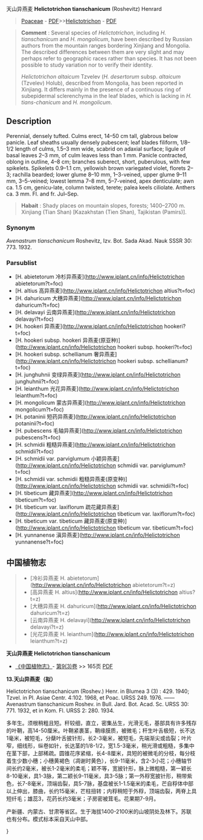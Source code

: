 天山异燕麦 **Helictotrichon tianschanicum** (Roshevitz) Henrard

> [Poaceae](http://www.iplant.cn/info/Poaceae?t=foc) - [PDF](http://www.iplant.cn/foc/pdf/Poaceae.pdf)>>[Helictotrichon](http://www.iplant.cn/info/Helictotrichon?t=foc) - [PDF](http://www.iplant.cn/foc/pdf/Helictotrichon.pdf)


> **Comment** : 
> Several species of *Helictotrichon*, including *H. tianschanicum* and *H. mongolicum*, have been described by Russian authors from the mountain ranges bordering Xinjiang and Mongolia. The described differences between them are very slight and may perhaps refer to geographic races rather than species. It has not been possible to study variation nor to verify their identity.
>
> *Helictotrichon altaicum* Tzvelev (*H. desertorum* subsp. *altaicum* (Tzvelev) Holub), described from Mongolia, has been reported in Xinjiang. It differs mainly in the presence of a continuous ring of subepidermal sclerenchyma in the leaf blades, which is lacking in *H. tians-chanicum* and *H. mongolicum*.

## Description

Perennial, densely tufted. Culms erect, 14–50 cm tall, glabrous below panicle. Leaf sheaths usually densely pubescent; leaf blades filiform, 1/8–1/2 length of culms, 1.5–3 mm wide, scabrid on adaxial surface; ligule of basal leaves 2–3 mm, of culm leaves less than 1 mm. Panicle contracted, oblong in outline, 4–8 cm; branches suberect, short, puberulous, with few spikelets. Spikelets 0.9–1.1 cm, yellowish brown variegated violet, florets 2–3; rachilla bearded; lower glume 8–10 mm, 1–3-veined, upper glume 9–11 mm, 3–5-veined; lowest lemma 7–8 mm, 5–7-veined, apex denticulate; awn ca. 1.5 cm, genicu-late, column twisted, terete; palea keels ciliolate. Anthers ca. 3 mm. Fl. and fr. Jul–Sep.


> **Habait** : 
> Shady places on mountain slopes, forests; 1400–2700 m. Xinjiang (Tian Shan) [Kazakhstan (Tien Shan), Tajikistan (Pamirs)].

### Synonym
*Avenastrum tianschanicum* Roshevitz, Izv. Bot. Sada Akad. Nauk SSSR 30: 773. 1932.



### Parsublist

* [H.  abietetorum  冷杉异燕麦](http://www.iplant.cn/info/Helictotrichon abietetorum?t=foc)
* [H.  altius  高异燕麦](http://www.iplant.cn/info/Helictotrichon altius?t=foc)
* [H.  dahuricum  大穗异燕麦](http://www.iplant.cn/info/Helictotrichon dahuricum?t=foc)
* [H.  delavayi  云南异燕麦](http://www.iplant.cn/info/Helictotrichon delavayi?t=foc)
* [H.  hookeri  异燕麦](http://www.iplant.cn/info/Helictotrichon hookeri?t=foc)
* [H.  hookeri subsp. hookeri  异燕麦(原亚种)](http://www.iplant.cn/info/Helictotrichon hookeri subsp. hookeri?t=foc)
* [H.  hookeri subsp. schellianum  奢异燕麦](http://www.iplant.cn/info/Helictotrichon hookeri subsp. schellianum?t=foc)
* [H.  junghuhnii  变绿异燕麦](http://www.iplant.cn/info/Helictotrichon junghuhnii?t=foc)
* [H.  leianthum  光花异燕麦](http://www.iplant.cn/info/Helictotrichon leianthum?t=foc)
* [H.  mongolicum  蒙古异燕麦](http://www.iplant.cn/info/Helictotrichon mongolicum?t=foc)
* [H.  potaninii  短药异燕麦](http://www.iplant.cn/info/Helictotrichon potaninii?t=foc)
* [H.  pubescens  毛轴异燕麦](http://www.iplant.cn/info/Helictotrichon pubescens?t=foc)
* [H.  schmidii  粗糙异燕麦](http://www.iplant.cn/info/Helictotrichon schmidii?t=foc)
* [H.  schmidii var. parviglumum  小颖异燕麦](http://www.iplant.cn/info/Helictotrichon schmidii var. parviglumum?t=foc)
* [H.  schmidii var. schmidii  粗糙异燕麦(原变种)](http://www.iplant.cn/info/Helictotrichon schmidii var. schmidii?t=foc)
* [H.  tibeticum  藏异燕麦](http://www.iplant.cn/info/Helictotrichon tibeticum?t=foc)
* [H.  tibeticum var. laxiflorum  疏花藏异燕麦](http://www.iplant.cn/info/Helictotrichon tibeticum var. laxiflorum?t=foc)
* [H.  tibeticum var. tibeticum  藏异燕麦(原变种)](http://www.iplant.cn/info/Helictotrichon tibeticum var. tibeticum?t=foc)
* [H.  yunnanense  滇异燕麦](http://www.iplant.cn/info/Helictotrichon yunnanense?t=foc)


## 中国植物志

> * [冷衫异燕麦  H.  abietetorum](http://www.iplant.cn/info/Helictotrichon abietetorum?t=z)
> * [高异燕麦  H.  altius](http://www.iplant.cn/info/Helictotrichon altius?t=z)
> * [大穗异燕麦  H.  dahuricum](http://www.iplant.cn/info/Helictotrichon dahuricum?t=z)
> * [云南异燕麦  H.  delavayi](http://www.iplant.cn/info/Helictotrichon delavayi?t=z)
> * [光花异燕麦  H.  leianthum](http://www.iplant.cn/info/Helictotrichon leianthum?t=z)


**天山异燕麦 Helictotrichon tianschanicum**

* [《中国植物志》](http://www.iplant.cn/frps)- [第9(3)卷](http://www.iplant.cn/frps/vol/9(3)) >> 165页 [PDF](http://www.iplant.cn/frps/pdf/9(3)/165b.pdf)


**13.天山异燕麦（拟）**

Helictotrichon tianschanicum (Roshev.) Henr. in Blumea 3 (3) : 429. 1940; Tzvel. in Pl. Asiae Centr. 4:102. 1968, et Poac. URSS 249. 1976. ——Avenastrum tianschanicum Roshev. in Bull. Jard. Bot. Acad. Sc. URSS 30: 771. 1932, et in Kom. Fl. URSS 2: 280. 1934.

多年生。须根稍粗且短。秆较细，直立，密集丛生，光滑无毛，基部具有许多残存的叶鞘，高14-50厘米。叶鞘紧裹茎，鞘缘膜质，被微毛；秆生叶舌极短，长不达1毫米，被短毛，分蘖叶舌披针形，长2-3毫米，被短毛，先端渐尖或齿裂；叶片窄，细线形，纵卷如针，长达茎的1/8-1/2，宽1.5-3毫米，稍光滑或粗糙，多集中在茎下部，上部稀疏。圆锥花序紧缩，长4-8厘米，具短的被微毛的分枝，每分枝着生少数小穗；小穗黄褐色（凋谢时黄色），长9-11毫米，含2-3小花；小穗轴节间长约2毫米，被长1-2毫米的柔毛；颖不等，宽披针形，脉上微粗糙，第一颖长8-10毫米，具1-3脉，第二颖长9-11毫米，具3-5脉；第一外稃宽披针形，稍带紫色，长7-8毫米，顶端齿裂，具5-7脉，基盘被长1-1.5毫米的柔毛，芒自稃体中部以上伸出，膝曲，长约15毫米，芒柱扭转；内稃稍短于外稃，顶端齿裂，两脊上具短纤毛；雄蕊3，花药长约3毫米；子房密被茸毛。花果期7-9月。

产新疆、内蒙古、甘肃等省区。生于海拔1400-2100米的山坡阴处及林下。苏联也有分布。模式标本采自天山中部。



}